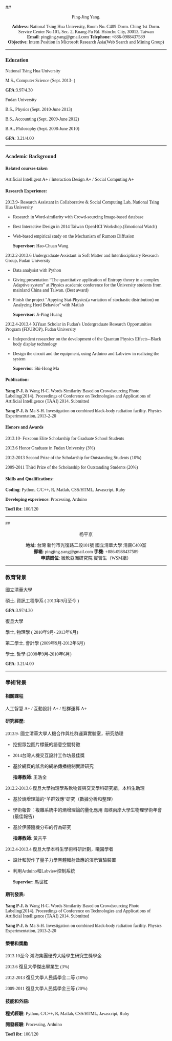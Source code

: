 ##<font style="font-family:Times New Roman"><center>Ping-Jing Yang.</center>

<center><b>Address</b>: National Tsing Hua University, Room No. C409 Dorm. Ching 1st Dorm. Service Center
No.101, Sec. 2, Kuang-Fu Rd.
Hsinchu City, 30013, Taiwan</center>

<center><b>Email</b>: pingjing.yang@gmail.com <b>Telephone</b>: +886-0988437589</center>

<center><b>Objective</b>: Intern Position in Microsoft Research Asia(Web Search and Mining Group)</center>

---
### Education

National Tsing Hua University

M.S., Computer Science
(Sept. 2013- )

**GPA**:3.97/4.30

Fudan University

B.S., Physics
(Sept. 2010-June 2013)

B.S., Accounting
(Sept. 2009-June 2012)

B.A., Philosophy 
(Sept. 2008-June 2010)

**GPA**: 3.21/4.00

---
### Academic Background

#### Related courses-taken

 Artificial Intelligent	A+
/ Interaction Design	A+
/ Social Computing	A+

#### Research Experience:

2013.9-
Research Assistant in Collaborative & Social Computing Lab, National Tsing Hua University

- Research in Word-similarity with Crowd-sourcing Image-based database
- Best Interactive Design in 2014 Taiwan OpenHCI Workshop.(Emotional Watch)
- Web-based empirical study on the Mechanism of Rumors Diffusion

	**Supervisor**: Hao-Chuan Wang

2012.2-2013.6
Undergraduate Assistant in Soft Matter and Interdisciplinary Research Group, Fudan University

- Data analysist with Python
- Giving presentation “The quantitative application of Entropy theory in a complex Adaptive system” at Physics academic conference for the University students from mainland China and Taiwan. (Best award)
- Finish the project "Appying Stat-Physics(a variation of stochastic distribution) on Analyzing Herd Behavior" with Matlab

	**Supervisor**: Ji-Ping Huang

2012.4-2013.4
XiYuan Scholar in Fudan's Undergraduate Research Opportunities Program (FDUROP), Fudan University

- Independent researcher on the development of the Quantun Physics Effects--Black body display technology
- Design the circuit and the equipment, using Arduino and Labview in realizing the system

	**Supervior**: Shi-Hong Ma

#### Publication:

__Yang P-J__, & Wang H-C. Words Similarity Based on Crowdsourcing Photo Labeling(2014). Proceedings of Conference on Technologies and Applications of Artificial Intelligence (TAAI) 2014. Submitted

__Yang P-J__, & Ma S-H. Investigation on combined black-body radiation facility. Physics Experimentation, 2013-2-20

#### Honors and Awards

2013.10- Foxconn Elite Scholarship for Graduate School Students

2013.6 Honor Graduate in Fudan University (3%)

2012-2013 Second Prize of the Scholarship for Outstanding Students (10%)

2009-2011 Third Prize of the Scholarship for Outstanding Students (20%)
 

#### Skills and Qualifications:

**Coding**: Python, C/C++, R, Matlab, CSS/HTML, Javascript, Ruby

**Developing experience**: Processing, Arduino

**Toefl ibt**: 100/120

---


##<font style="font-family:Times New Roman"><center> 杨平京</center>

<center><b>地址</b>: 台灣 新竹市光復路二段101號 國立清華大學 清齋C409室</center>

<center><b>郵箱</b>: pingjing.yang@gmail.com <b>手機</b>: +886-0988437589</center>

<center><b>申請崗位</b>: 微軟亞洲研究院 實習生（WSM組）</center>

---
### 教育背景

國立清華大學

碩士, 資訊工程學系
( 2013年9月至今 )

**GPA**:3.97/4.30

復旦大學

學士, 物理學
( 2010年9月- 2013年6月)

第二學士, 會計學
(2009年9月-2012年6月)

學士, 哲學 
(2008年9月-2010年6月)

**GPA**: 3.21/4.00

---
### 學術背景

#### 相關課程

 人工智慧	A+
/ 互動設計	A+
/ 社群運算	A+

#### 研究經歷:

2013.9-
國立清華大學人機合作與社群運算實驗室，研究助理

- 挖掘眾包圖片標籤的語意空間特徵
- 2014台灣人機交互設計工作坊最佳獎
- 基於網頁的謠言的網絡傳播機制實證研究

	**指導教師**: 王浩全

2012.2-2013.6
復旦大學物理學系軟物質與交叉學科研究組，本科生助理

- 基於熵增理論的“羊群效應”研究（數據分析和整理）
- 學術報告：複雜系統中的熵增理論的量化應用 海峽兩岸大學生物理學術年會 (最佳報告)
- 基於伊藤隨機分布的行為研究

	**指導教師**: 黃吉平

2012.4-2013.4
復旦大學本科生學術科研計劃，曦園學者

- 設計和製作了量子力學黑體輻射效應的演示實驗裝置
- 利用Arduino和Labview控制系統

	**Supervior**: 馬世紅

#### 期刊發表:

__Yang P-J__, & Wang H-C. Words Similarity Based on Crowdsourcing Photo Labeling(2014). Proceedings of Conference on Technologies and Applications of Artificial Intelligence (TAAI) 2014. Submitted

__Yang P-J__, & Ma S-H. Investigation on combined black-body radiation facility. Physics Experimentation, 2013-2-20

#### 榮譽和獎勵

2013.10至今 鴻海集團優秀大陸學生研究生獎學金

2013.6 復旦大學傑出畢業生 (3%)

2012-2013 復旦大學人民獎學金二等 (10%)

2009-2011 復旦大學人民獎學金三等 (20%)
 

#### 技能和外語:

**程式經驗**: Python, C/C++, R, Matlab, CSS/HTML, Javascript, Ruby

**開發經驗**: Processing, Arduino

**Toefl ibt**: 100/120


